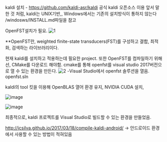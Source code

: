 kaldi 설치 - https://github.com/kaldi-asr/kaldi 공식 kaldi 오픈소스 이용
앞서 말한 것 처럼, kaldi는 UNIX기반,, Windows에서는 기존의 설치방식이 통하지 않는다
/windosws/INSTALL.md파일을 참고

OpenFST설치가 필요.
![1](https://user-images.githubusercontent.com/31847834/58751915-ad818c80-84e0-11e9-9b3a-fbf130bc4c60.PNG)

**OpenFST란, weighted finite-state transducers(FST)를 구성하고 결합, 최적화, 검색하는 라이브러리이다. 

현재 kaldi를 설치하고 적용하는데 필요한 project.
또한 OpenFST를 컴파일하기 위해선, CMake를 다운로드 해야함. cmake를 통해  openfst를 visual studio 2017버전으로 열 수 있는 환경을 만든다.
![2](https://user-images.githubusercontent.com/31847834/58753247-373c5480-84f7-11e9-981a-96bcb12fab13.PNG)
-Visual Studio에서 openfst 솔루션을 열음. openfst.sln

kaldi의 tool 킷을 이용해 OpenBLAS 열어 환경 유지,  NVIDIA CUDA 설치,  

![image](https://user-images.githubusercontent.com/31847834/58753415-ce0a1080-84f9-11e9-9391-cd91b3962a68.png)

![image](https://user-images.githubusercontent.com/31847834/58753412-c185b800-84f9-11e9-99af-76515cae543a.png)

최종적으로, kaldi 프로젝트를 Visual Studio로 빌드할 수 있는 환경을 만들었음.

http://jcsilva.github.io/2017/03/18/compile-kaldi-android/ -> 안드로이드 환경에서 사용할 수 있는 방법이 적혀있음

